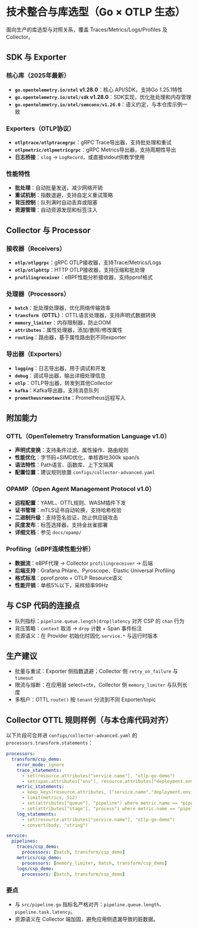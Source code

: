 # 技术整合与库选型（Go × OTLP 生态）

面向生产的库选型与对照关系，覆盖 Traces/Metrics/Logs/Profiles 及 Collector。

## SDK 与 Exporter

### 核心库（2025年最新）

- **`go.opentelemetry.io/otel` v1.28.0**：核心 API/SDK，支持Go 1.25.1特性
- **`go.opentelemetry.io/otel/sdk` v1.28.0**：SDK实现，优化批处理和内存管理
- **`go.opentelemetry.io/otel/semconv/v1.26.0`**：语义约定，与本仓库示例一致

### Exporters（OTLP协议）

- **`otlptrace/otlptracegrpc`**：gRPC Trace导出器，支持批处理和重试
- **`otlpmetric/otlpmetricgrpc`**：gRPC Metrics导出器，支持周期性导出
- **日志桥接**：`slog` → `LogRecord`，或直接stdout供教学使用

### 性能特性

- **批处理**：自动批量发送，减少网络开销
- **重试机制**：指数退避，支持自定义重试策略
- **背压控制**：队列满时自动丢弃或阻塞
- **资源管理**：自动资源发现和标签注入

## Collector 与 Processor

### 接收器（Receivers）

- **`otlp/otlpgrpc`**：gRPC OTLP接收器，支持Trace/Metrics/Logs
- **`otlp/otlphttp`**：HTTP OTLP接收器，支持压缩和批处理
- **`profilingreceiver`**：eBPF性能分析接收器，支持pprof格式

### 处理器（Processors）

- **`batch`**：批处理处理器，优化网络传输效率
- **`transform`（OTTL）**：OTTL语言处理器，支持声明式数据转换
- **`memory_limiter`**：内存限制器，防止OOM
- **`attributes`**：属性处理器，添加/删除/修改属性
- **`routing`**：路由器，基于属性路由到不同exporter

### 导出器（Exporters）

- **`logging`**：日志导出器，用于调试和开发
- **`debug`**：调试导出器，输出详细处理信息
- **`otlp`**：OTLP导出器，转发到其他Collector
- **`kafka`**：Kafka导出器，支持消息队列
- **`prometheusremotewrite`**：Prometheus远程写入

## 附加能力

### OTTL（OpenTelemetry Transformation Language v1.0）

- **声明式变换**：支持条件过滤、属性操作、路由规则
- **性能优化**：字节码+SIMD优化，单核吞吐300k span/s
- **语法特性**：Path语言、函数库、上下文隔离
- **配置位置**：建议规则放置 `configs/collector-advanced.yaml`

### OPAMP（Open Agent Management Protocol v1.0）

- **远程配置**：YAML、OTTL规则、WASM插件下发
- **证书管理**：mTLS证书自动轮换，支持哈希校验
- **二进制升级**：支持签名验证，防止供应链攻击
- **灰度发布**：标签选择器，支持金丝雀部署
- **详细文档**：参见 `docs/opamp/`

### Profiling（eBPF连续性能分析）

- **数据流**：eBPF代理 → Collector `profilingreceiver` → 后端
- **后端支持**：Grafana Phlare、Pyroscope、Elastic Universal Profiling
- **格式标准**：pprof.proto + OTLP Resource语义
- **性能开销**：单核5%以下，采样频率99Hz

## 与 CSP 代码的连接点

- 队列指标：`pipeline.queue.length|drop|latency` 对齐 CSP 的 `chan` 行为
- 背压策略：`context` 取消 → `drop` 计数 + Span 事件标注
- 资源语义：在 Provider 初始化时固化 `service.*` 与运行时版本

## 生产建议

- 批量与重试：Exporter 侧指数退避；Collector 侧 `retry_on_failure` 与 `timeout`
- 限流与熔断：在应用层 select+ctx，Collector 侧 `memory_limiter` 与队列长度
- 多租户：OTTL `route()` 按 `tenant` 分流到不同 Exporter/topic

## Collector OTTL 规则样例（与本仓库代码对齐）

以下片段可合并进 `configs/collector-advanced.yaml` 的 `processors.transform.statements`：

```yaml
processors:
  transform/csp_demo:
    error_mode: ignore
    trace_statements:
      - set(resource.attributes["service.name"], "otlp-go-demo")
      - set(span.attributes["env"], resource.attributes["deployment.environment"]) where IsSet(resource.attributes["deployment.environment"]) == true
    metric_statements:
      - keep_keys(resource.attributes, ["service.name","deployment.environment"]) 
      - limit(metrics, 512)
      - set(attributes["queue"], "pipeline") where metric.name == "pipeline.queue.length"
      - set(attributes["stage"], "process") where metric.name == "pipeline.task.latency"
    log_statements:
      - set(resource.attributes["service.name"], "otlp-go-demo")
      - convert(body, "string")

service:
  pipelines:
    traces/csp_demo:
      processors: [batch, transform/csp_demo]
    metrics/csp_demo:
      processors: [memory_limiter, batch, transform/csp_demo]
    logs/csp_demo:
      processors: [batch, transform/csp_demo]
```

### 要点

- 与 `src/pipeline.go` 指标名严格对齐：`pipeline.queue.length`、`pipeline.task.latency`。
- 资源语义在 Collector 端加固，避免应用侧遗漏导致的脏数据。
